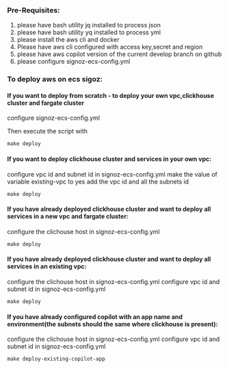 ### Pre-Requisites:

1. please have bash utility jq installed to process json
2. please have bash utility yq installed to process yml
3. please install the aws cli and docker
4. Please have aws cli configured with access key,secret and region
5. please have aws copilot version of the current develop branch on github
6. please configure signoz-ecs-config.yml

### To deploy aws on ecs sigoz:

#### If you want to deploy from scratch - to deploy your own vpc,clickhouse cluster and fargate cluster

configure signoz-ecs-config.yml

Then execute the script with 
```
make deploy
```

#### If you want to deploy clickhouse cluster and services in your own vpc:

configure vpc id and subnet id in signoz-ecs-config.yml
make the value of variable existing-vpc to yes
add the vpc id and all the subnets id

```
make deploy
```
#### If you have already deployed clickhouse cluster and want to deploy all services in a new vpc and fargate cluster:

configure the clichouse host in signoz-ecs-config.yml

```
make deploy
```

#### If you have already deployed clickhouse cluster and want to deploy all services in an existing vpc:

configure the clichouse host in signoz-ecs-config.yml
configure vpc id and subnet id in signoz-ecs-config.yml

```
make deploy
```

#### If you have already configured copilot with an app name and environment(the subnets should the same where clickhouse is present):

configure the clichouse host in signoz-ecs-config.yml
configure vpc id and subnet id in signoz-ecs-config.yml

```
make deploy-existing-copilot-app
```